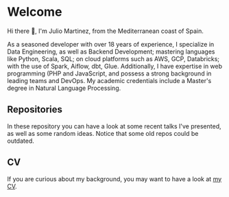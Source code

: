 # Welcome

Hi there 👋, I'm Julio Martinez, from the Mediterranean coast of Spain.

As a seasoned developer with over 18 years of experience, I specialize in Data
Engineering, as well as Backend Development; mastering languages like Python,
Scala, SQL; on cloud platforms such as AWS, GCP, Databricks; with the use of
Spark, Aiflow, dbt, Glue. Additionally, I have expertise in web programming (PHP
and JavaScript, and possess a strong background in leading teams and DevOps. My
academic credentials include a Master's degree in Natural Language Processing.

## Repositories

In these repository you can have a look at some recent talks I've presented,
as well as some random ideas. Notice that some old repos could be outdated.

## CV

If you are curious about my background, you may want to have a look at [my CV](cv.md).
